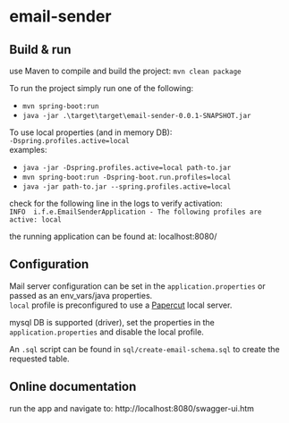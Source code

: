 # email-sender


## Build & run
use Maven to compile and build the project: `mvn clean package`

To run the project simply run one of the following:
 * `mvn spring-boot:run`
 * `java -jar .\target\target\email-sender-0.0.1-SNAPSHOT.jar`

To use local properties (and in memory DB):  
`-Dspring.profiles.active=local`  
examples:  
* `java -jar -Dspring.profiles.active=local path-to.jar`
* `mvn spring-boot:run -Dspring-boot.run.profiles=local`
* `java -jar path-to.jar --spring.profiles.active=local`

check for the following line in the logs to verify activation:  
`INFO  i.f.e.EmailSenderApplication - The following profiles are active: local`

the running application can be found at: localhost:8080/ 

## Configuration
Mail server configuration can be set in the `application.properties` or passed 
as an env_vars/java properties.  
`local` profile is preconfigured to use a [Papercut](https://github.com/ChangemakerStudios/Papercut) local server.


mysql DB is supported (driver), set the properties in the `application.properties` 
and disable the local profile. 
 
An `.sql` script can be found in `sql/create-email-schema.sql` to create the requested table.

## Online documentation
run the app and navigate to:
http://localhost:8080/swagger-ui.htm
